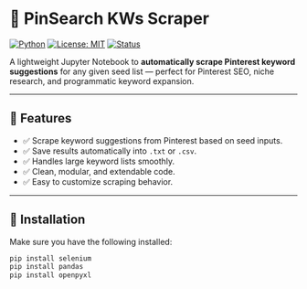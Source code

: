 # 📌 PinSearch KWs Scraper

[![Python](https://img.shields.io/badge/Python-3.7%2B-blue.svg)](https://www.python.org/)
[![License: MIT](https://img.shields.io/badge/License-MIT-yellow.svg)](LICENSE)
[![Status](https://img.shields.io/badge/Status-Production%20Ready-green.svg)]()

A lightweight Jupyter Notebook to **automatically scrape Pinterest keyword suggestions** for any given seed list — perfect for Pinterest SEO, niche research, and programmatic keyword expansion.

---

## 🚀 Features

- ✅ Scrape keyword suggestions from Pinterest based on seed inputs.
- ✅ Save results automatically into `.txt` or `.csv`.
- ✅ Handles large keyword lists smoothly.
- ✅ Clean, modular, and extendable code.
- ✅ Easy to customize scraping behavior.

---

## 📂 Installation

Make sure you have the following installed:

```bash
pip install selenium
pip install pandas
pip install openpyxl
